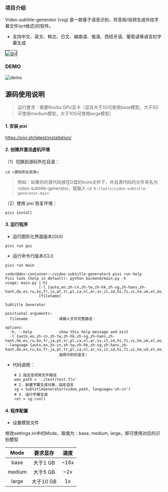 ### 项目介绍

Video-subtitle-generator (vsg) 是一款基于语音识别，将音频/视频生成外挂字幕文件(srt格式)的软件。 

- 支持中文、英文、韩文、日文、越南语、俄语、西班牙语、葡萄语等语言的字幕生成

<img src="https://github.com/sgpublic-forks/video-subtitle-generator/blob/main/design/gui.png?raw=true" alt="gui" border="1px" >

### DEMO

<img src="https://github.com/sgpublic-forks/video-subtitle-generator/blob/main/design/demo.gif?raw=true" alt="demo">

## 源码使用说明

> 运行要求：需要Nvidia GPU显卡（显存大于1G可使用base模型，大于5G可使用medium模型，大于10G可使用large模型）

#### 1. 安装 pixi

https://pixi.sh/latest/installation/

#### 2. 创建并激活虚机环境

（1）切换到源码所在目录：

```shell
cd <源码所在目录>
```

> 例如：如果你的源代码放在D盘的tools文件下，并且源代码的文件夹名为video-subtitle-generator，就输入 ```cd D:/tools/video-subtitle-generator-main```

（2）使用 pixi 恢复环境：

```shell
pixi install
```

#### 3. 运行程序

- 运行图形化界面版本(GUI)

```SHELL
pixi run gui
```

- 运行命令行版本(CLI)

```SHELL
pixi run main
```

```SHELL
coder@dev-container:~/video-subtitle-generator$ pixi run help
Pixi task (help in default): python backend/main.py -h
usage: main.py [-h]
               [-l {auto,en,zh-cn,zh-tw,zh-hk,zh-sg,zh-hans,zh-hant,de,es,ru,ko,fr,ja,pt,tr,pl,ca,nl,ar,sv,it,id,hi,fi,vi,he,uk,el,ms,cs,ro,da,hu,ta,no,th,ur,hr,bg,lt,la,ml,cy,sk,te,fa,lv,bn,sr,az,sl,kn,et,mk,br,eu,is,hy,ne,mn,bs,kk,sq,sw,gl,mr,pa,si,km,sn,yo,so,af,oc,ka,be,tg,sd}]
               [filename]

Subtitle Generator

positional arguments:
  filename              请输入文件完整路径：

options:
  -h, --help            show this help message and exit
  -l {auto,en,zh-cn,zh-tw,zh-hk,zh-sg,zh-hans,zh-hant,de,es,ru,ko,fr,ja,pt,tr,pl,ca,nl,ar,sv,it,id,hi,fi,vi,he,uk,el,ms,cs,ro,da,hu,ta,no,th,ur,hr,bg,lt,la,ml,cy,sk,te,fa,lv,bn,sr,az,sl,kn,et,mk,br,eu,is,hy,ne,mn,bs,kk,sq,sw,gl,mr,pa,si,km,sn,yo,so,af,oc,ka,be,tg,sd}, --language {auto,en,zh-cn,zh-tw,zh-hk,zh-sg,zh-hans,zh-hant,de,es,ru,ko,fr,ja,pt,tr,pl,ca,nl,ar,sv,it,id,hi,fi,vi,he,uk,el,ms,cs,ro,da,hu,ta,no,th,ur,hr,bg,lt,la,ml,cy,sk,te,fa,lv,bn,sr,az,sl,kn,et,mk,br,eu,is,hy,ne,mn,bs,kk,sq,sw,gl,mr,pa,si,km,sn,yo,so,af,oc,ka,be,tg,sd}
                        选择识别的语言:
```

- 代码调用：

```shell
    # 1.指定音视频文件路径
    wav_path = './test/test.flv'
    # 2. 新建字幕生成对象，指定语言
    sg = SubtitleGenerator(video_path, language='zh-cn')
    # 3. 运行字幕生成
    ret = sg.run()
```

#### 4. 程序配置

- 设置模型文件

修改settings.ini中的Mode，取值为：base, medium, large，即可使用对应的识别模型

|  Mode  |  要求显存   |  速度  |
|:------:|:-------:|:----:|
|  base  | 大于1 GB  | ~16x |
| medium | 大于5 GB  | ~2x  |
| large  | 大于10 GB |  1x  |
